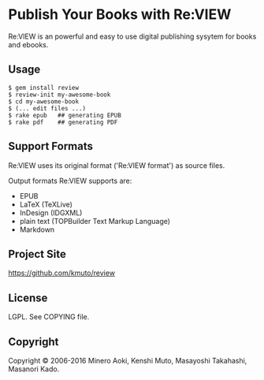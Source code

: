 # Publish Your Books with Re:VIEW

Re:VIEW is an powerful and easy to use digital publishing sysytem for books and ebooks.

## Usage

```shell-session
$ gem install review
$ review-init my-awesome-book
$ cd my-awesome-book
$ (... edit files ...)
$ rake epub   ## generating EPUB
$ rake pdf    ## generating PDF
```

## Support Formats

Re:VIEW uses its original format ('Re:VIEW format') as source files.

Output formats Re:VIEW supports are:

* EPUB
* LaTeX (TeXLive)
* InDesign (IDGXML)
* plain text (TOPBuilder Text Markup Language)
* Markdown

## Project Site

https://github.com/kmuto/review

## License

LGPL. See COPYING file.

## Copyright

Copyright © 2006-2016 Minero Aoki, Kenshi Muto, Masayoshi Takahashi, Masanori Kado.

